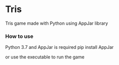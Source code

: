 # Tris

Tris game made with Python using AppJar library


### How to use

Python 3.7 and AppJar is required
pip install AppJar

or use the executable to run the game
